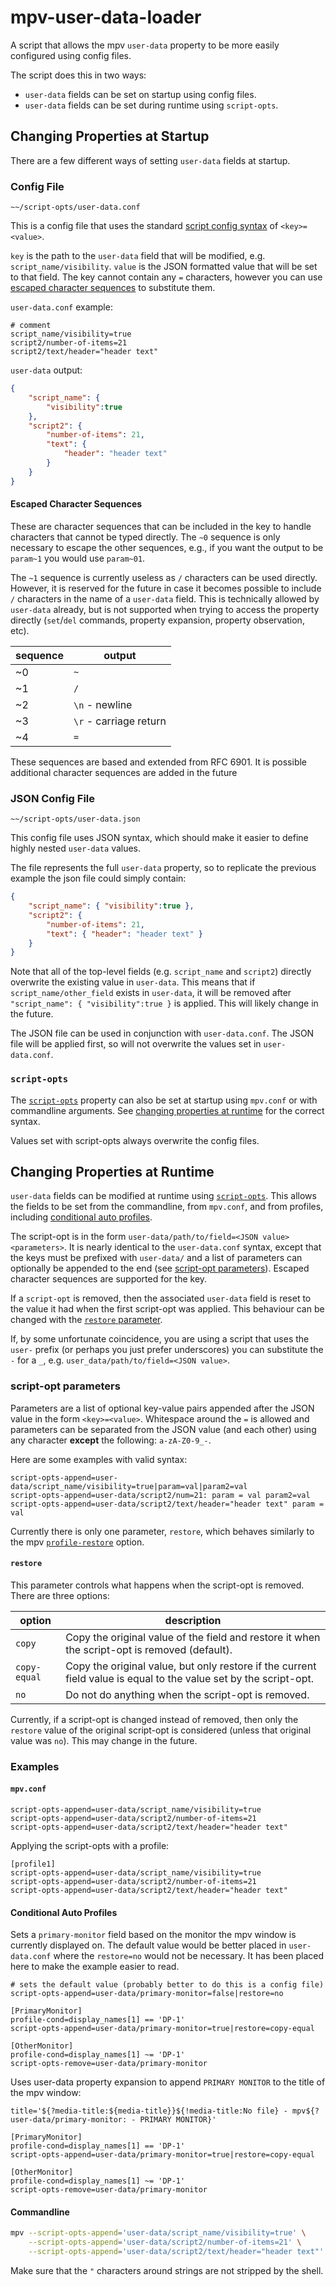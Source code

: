 # mpv-user-data-loader
A script that allows the mpv `user-data` property to be more easily
configured using config files.

The script does this in two ways:
* `user-data` fields can be set on startup using config files.
* `user-data` fields can be set during runtime using `script-opts`.

## Changing Properties at Startup
There are a few different ways of setting
`user-data` fields at startup.

### Config File
`~~/script-opts/user-data.conf`

This is a config file that uses the standard
[script config syntax](https://mpv.io/manual/master/#lua-scripting-on-update]]%29)
of `<key>=<value>`.

`key` is the path to the `user-data` field that will be modified, e.g.
`script_name/visibility`.
`value` is the JSON formatted value that will be set to that field.
The key cannot contain any `=` characters, however you can
use [escaped character sequences](#escaped-character-sequences)
to substitute them.

`user-data.conf` example:

```properties
# comment
script_name/visibility=true
script2/number-of-items=21
script2/text/header="header text"
```

`user-data` output:
```json
{
    "script_name": {
        "visibility":true
    },
    "script2": {
        "number-of-items": 21,
        "text": {
            "header": "header text"
        }
    }
}
```

#### Escaped Character Sequences
These are character sequences that can be included in the
key to handle characters that cannot be typed directly.
The `~0` sequence is only necessary to escape the other
sequences, e.g., if you want the output to be `param~1` you
would use `param~01`.

The `~1` sequence is currently useless as `/` characters can
be used directly. However, it is reserved for the future in case
it becomes possible to include `/` characters in the name
of a `user-data` field. This is technically allowed by `user-data`
already, but is not supported when trying to access the property
directly (`set`/`del` commands, property expansion, property observation, etc).

sequence | output
---------|-----------------------
~0       | `~`
~1       | `/`
~2       | `\n` - newline
~3       | `\r` - carriage return
~4       | `=`

These sequences are based and extended from RFC 6901.
It is possible additional character sequences are added in the future

### JSON Config File
`~~/script-opts/user-data.json`

This config file uses JSON syntax, which should make it
easier to define highly nested `user-data` values.

The file represents the full `user-data` property,
so to replicate the previous example
the json file could simply contain:

```json
{
    "script_name": { "visibility":true },
    "script2": {
        "number-of-items": 21,
        "text": { "header": "header text" }
    }
}
```

Note that all of the top-level fields (e.g. `script_name` and `script2`)
directly overwrite the existing value in `user-data`.
This means that if `script_name/other_field` exists in `user-data`,
it will be removed after `"script_name": { "visibility":true }` is applied.
This will likely change in the future.

The JSON file can be used in conjunction with `user-data.conf`.
The JSON file will be applied first, so will not overwrite
the values set in `user-data.conf`.

### `script-opts`
The [`script-opts`](https://mpv.io/manual/master/#options-script-opts)
property can also be set at startup using `mpv.conf` or with
commandline arguments. See
[changing properties at runtime](#changing-properties-at-runtime) for
the correct syntax.

Values set with script-opts always overwrite the config files.

## Changing Properties at Runtime
`user-data` fields can be modified at runtime using
[`script-opts`](https://mpv.io/manual/master/#options-script-opts).
This allows the fields to be set from the commandline, from
`mpv.conf`, and from profiles, including
[conditional auto profiles](https://mpv.io/manual/master/#conditional-auto-profiles).

The script-opt is in the form `user-data/path/to/field=<JSON value><parameters>`.
It is nearly identical to the `user-data.conf` syntax, except that
the keys must be prefixed with `user-data/` and a list of parameters can optionally
be appended to the end (see [script-opt parameters](#script-opt-parameters)).
Escaped character sequences are supported for the key.

If a `script-opt` is removed, then the associated `user-data` field is
reset to the value it had when the first script-opt was applied.
This behaviour can be changed with the [`restore` parameter](#restore).

If, by some unfortunate coincidence, you are using a script that uses the
`user-` prefix (or perhaps you just prefer underscores)
you can substitute the `-` for a `_`, e.g. `user_data/path/to/field=<JSON value>`.

### script-opt parameters
Parameters are a list of optional key-value pairs appended after the
JSON value in the form `<key>=<value>`. Whitespace around the `=` is allowed and
parameters can be separated from the JSON value (and each other) using any
character **except** the following: `a-zA-Z0-9_-`.

Here are some examples with valid syntax:

```properties
script-opts-append=user-data/script_name/visibility=true|param=val|param2=val
script-opts-append=user-data/script2/num=21: param = val param2=val
script-opts-append=user-data/script2/text/header="header text" param = val
```

Currently there is only one parameter, `restore`, which
behaves similarly to the mpv
[`profile-restore`](https://mpv.io/manual/master/#runtime-profiles)
option.

#### `restore`
This parameter controls what happens when the script-opt is removed.
There are three options:

option       | description
-------------|-------------------------------------------------------------------------------------------------------
`copy`       | Copy the original value of the field and restore it when the script-opt is removed (default).
`copy-equal` | Copy the original value, but only restore if the current field value is equal to the value set by the script-opt.
`no`         | Do not do anything when the script-opt is removed.

Currently, if a script-opt is changed instead of removed,
then only the `restore` value of the original script-opt is
considered (unless that original value was `no`).
This may change in the future.


### Examples

#### `mpv.conf`

```properties
script-opts-append=user-data/script_name/visibility=true
script-opts-append=user-data/script2/number-of-items=21
script-opts-append=user-data/script2/text/header="header text"
```

Applying the script-opts with a profile:
```properties
[profile1]
script-opts-append=user-data/script_name/visibility=true
script-opts-append=user-data/script2/number-of-items=21
script-opts-append=user-data/script2/text/header="header text"
```

#### Conditional Auto Profiles
Sets a `primary-monitor` field based on the
monitor the mpv window is currently displayed on.
The default value would be better placed in `user-data.conf`
where the `restore=no` would not be necessary. It has been
placed here to make the example easier to read.

```properties
# sets the default value (probably better to do this is a config file)
script-opts-append=user-data/primary-monitor=false|restore=no

[PrimaryMonitor]
profile-cond=display_names[1] == 'DP-1'
script-opts-append=user-data/primary-monitor=true|restore=copy-equal

[OtherMonitor]
profile-cond=display_names[1] ~= 'DP-1'
script-opts-remove=user-data/primary-monitor
```

Uses user-data property expansion to append `PRIMARY MONITOR` to the
title of the mpv window:

```properties
title='${?media-title:${media-title}}${!media-title:No file} - mpv${?user-data/primary-monitor: - PRIMARY MONITOR}'

[PrimaryMonitor]
profile-cond=display_names[1] == 'DP-1'
script-opts-append=user-data/primary-monitor=true|restore=copy-equal

[OtherMonitor]
profile-cond=display_names[1] ~= 'DP-1'
script-opts-remove=user-data/primary-monitor
```

#### Commandline

```bash
mpv --script-opts-append='user-data/script_name/visibility=true' \
    --script-opts-append='user-data/script2/number-of-items=21' \
    --script-opts-append='user-data/script2/text/header="header text"'
```

Make sure that the `"` characters around strings are not stripped by the shell.
